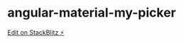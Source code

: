 # angular-material-my-picker

[Edit on StackBlitz ⚡️](https://stackblitz.com/edit/angular-material-my-picker)